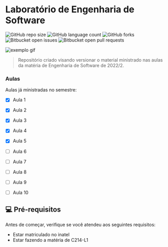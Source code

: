 # Laboratório de Engenharia de Software

<!---Esses são exemplos. Veja https://shields.io para outras pessoas ou para personalizar este conjunto de escudos. Você pode querer incluir dependências, status do projeto e informações de licença aqui--->

![GitHub repo size](https://img.shields.io/github/repo-size/iuricode/README-template?style=for-the-badge)
![GitHub language count](https://img.shields.io/github/languages/count/iuricode/README-template?style=for-the-badge)
![GitHub forks](https://img.shields.io/github/forks/iuricode/README-template?style=for-the-badge)
![Bitbucket open issues](https://img.shields.io/bitbucket/issues/iuricode/README-template?style=for-the-badge)
![Bitbucket open pull requests](https://img.shields.io/bitbucket/pr-raw/iuricode/README-template?style=for-the-badge)

<img src="https://tenor.com/view/ryoshi-github-ryoshi-rockets-ryoshi-gif-25490912.gif" alt="exemplo gif">

> Repositório criado visando versionar o material ministrado nas aulas da matéria de Engenharia de Software de 2022/2.

### Aulas

Aulas já ministradas no semestre:

- [x] Aula 1
- [x] Aula 2
- [x] Aula 3
- [x] Aula 4
- [x] Aula 5
- [ ] Aula 6
- [ ] Aula 7
- [ ] Aula 8
- [ ] Aula 9
- [ ] Aula 10


## 💻 Pré-requisitos

Antes de começar, verifique se você atendeu aos seguintes requisitos:
<!---Estes são apenas requisitos de exemplo. Adicionar, duplicar ou remover conforme necessário--->
* Estar matriculado no inatel
* Estar fazendo a matéria de C214-L1

